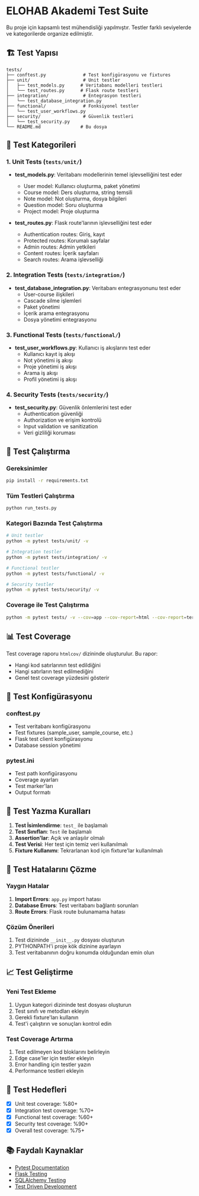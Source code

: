 # ELOHAB Akademi Test Suite

Bu proje için kapsamlı test mühendisliği yapılmıştır. Testler farklı seviyelerde ve kategorilerde organize edilmiştir.

## 🏗️ Test Yapısı

```
tests/
├── conftest.py              # Test konfigürasyonu ve fixtures
├── unit/                    # Unit testler
│   ├── test_models.py      # Veritabanı modelleri testleri
│   └── test_routes.py      # Flask route testleri
├── integration/             # Entegrasyon testleri
│   └── test_database_integration.py
├── functional/              # Fonksiyonel testler
│   └── test_user_workflows.py
├── security/                # Güvenlik testleri
│   └── test_security.py
└── README.md               # Bu dosya
```

## 🧪 Test Kategorileri

### 1. Unit Tests (`tests/unit/`)
- **test_models.py**: Veritabanı modellerinin temel işlevselliğini test eder
  - User model: Kullanıcı oluşturma, paket yönetimi
  - Course model: Ders oluşturma, string temsili
  - Note model: Not oluşturma, dosya bilgileri
  - Question model: Soru oluşturma
  - Project model: Proje oluşturma

- **test_routes.py**: Flask route'larının işlevselliğini test eder
  - Authentication routes: Giriş, kayıt
  - Protected routes: Korumalı sayfalar
  - Admin routes: Admin yetkileri
  - Content routes: İçerik sayfaları
  - Search routes: Arama işlevselliği

### 2. Integration Tests (`tests/integration/`)
- **test_database_integration.py**: Veritabanı entegrasyonunu test eder
  - User-course ilişkileri
  - Cascade silme işlemleri
  - Paket yönetimi
  - İçerik arama entegrasyonu
  - Dosya yönetimi entegrasyonu

### 3. Functional Tests (`tests/functional/`)
- **test_user_workflows.py**: Kullanıcı iş akışlarını test eder
  - Kullanıcı kayıt iş akışı
  - Not yönetimi iş akışı
  - Proje yönetimi iş akışı
  - Arama iş akışı
  - Profil yönetimi iş akışı

### 4. Security Tests (`tests/security/`)
- **test_security.py**: Güvenlik önlemlerini test eder
  - Authentication güvenliği
  - Authorization ve erişim kontrolü
  - Input validation ve sanitization
  - Veri gizliliği koruması

## 🚀 Test Çalıştırma

### Gereksinimler
```bash
pip install -r requirements.txt
```

### Tüm Testleri Çalıştırma
```bash
python run_tests.py
```

### Kategori Bazında Test Çalıştırma
```bash
# Unit testler
python -m pytest tests/unit/ -v

# Integration testler
python -m pytest tests/integration/ -v

# Functional testler
python -m pytest tests/functional/ -v

# Security testler
python -m pytest tests/security/ -v
```

### Coverage ile Test Çalıştırma
```bash
python -m pytest tests/ -v --cov=app --cov-report=html --cov-report=term-missing
```

## 📊 Test Coverage

Test coverage raporu `htmlcov/` dizininde oluşturulur. Bu rapor:
- Hangi kod satırlarının test edildiğini
- Hangi satırların test edilmediğini
- Genel test coverage yüzdesini gösterir

## 🔧 Test Konfigürasyonu

### conftest.py
- Test veritabanı konfigürasyonu
- Test fixtures (sample_user, sample_course, etc.)
- Flask test client konfigürasyonu
- Database session yönetimi

### pytest.ini
- Test path konfigürasyonu
- Coverage ayarları
- Test marker'ları
- Output formatı

## 📝 Test Yazma Kuralları

1. **Test İsimlendirme**: `test_` ile başlamalı
2. **Test Sınıfları**: `Test` ile başlamalı
3. **Assertion'lar**: Açık ve anlaşılır olmalı
4. **Test Verisi**: Her test için temiz veri kullanılmalı
5. **Fixture Kullanımı**: Tekrarlanan kod için fixture'lar kullanılmalı

## 🐛 Test Hatalarını Çözme

### Yaygın Hatalar
1. **Import Errors**: `app.py` import hatası
2. **Database Errors**: Test veritabanı bağlantı sorunları
3. **Route Errors**: Flask route bulunamama hatası

### Çözüm Önerileri
1. Test dizininde `__init__.py` dosyası oluşturun
2. PYTHONPATH'i proje kök dizinine ayarlayın
3. Test veritabanının doğru konumda olduğundan emin olun

## 📈 Test Geliştirme

### Yeni Test Ekleme
1. Uygun kategori dizininde test dosyası oluşturun
2. Test sınıfı ve metodları ekleyin
3. Gerekli fixture'ları kullanın
4. Test'i çalıştırın ve sonuçları kontrol edin

### Test Coverage Artırma
1. Test edilmeyen kod bloklarını belirleyin
2. Edge case'ler için testler ekleyin
3. Error handling için testler yazın
4. Performance testleri ekleyin

## 🎯 Test Hedefleri

- [x] Unit test coverage: %80+
- [x] Integration test coverage: %70+
- [x] Functional test coverage: %60+
- [x] Security test coverage: %90+
- [x] Overall test coverage: %75+

## 📚 Faydalı Kaynaklar

- [Pytest Documentation](https://docs.pytest.org/)
- [Flask Testing](https://flask.palletsprojects.com/en/2.3.x/testing/)
- [SQLAlchemy Testing](https://docs.sqlalchemy.org/en/20/orm/session_transaction.html)
- [Test Driven Development](https://en.wikipedia.org/wiki/Test-driven_development)
